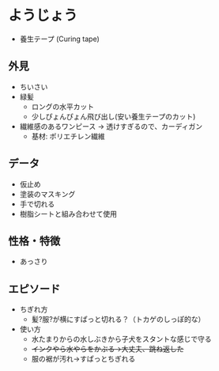 # ようじょう

* 養生テープ (Curing tape)

## 外見

* ちいさい
* 緑髪
    * ロングの水平カット
    * 少しぴょんぴょん飛び出し(安い養生テープのカット)
* 繊維感のあるワンピース → 透けすぎるので、カーディガン
    * 基材: ポリエチレン繊維

## データ

* 仮止め
* 塗装のマスキング
* 手で切れる
* 樹脂シートと組み合わせて使用

## 性格・特徴

* あっさり


## エピソード

* ちぎれ方
  * 髪?服?が横にすぱっと切れる？（トカゲのしっぽ的な）
* 使い方
  * 水たまりからの水しぶきから子犬をスタントな感じで守る
  * <s>インクやら水やらをかぶる→大丈夫、跳ね返した</s>
  * 服の裾が汚れ→すぱっとちぎれる
